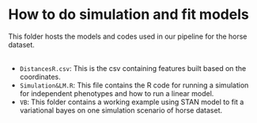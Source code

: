 # How to do simulation and fit models
This folder hosts the models and codes used in our pipeline for the horse dataset.
<br>
<br>
- `DistancesR.csv`: This is the csv containing features built based on the coordinates.
- `Simulation&LM.R`: This file contains the R code for running a simulation for independent phenotypes and how to run a linear model.
- `VB`: This folder contains a working example using STAN model to fit a variational bayes on one simulation scenario of horse dataset. 

